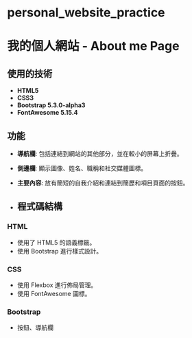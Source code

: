# personal_website_practice
# 我的個人網站 - About me Page

## 使用的技術
- **HTML5**
- **CSS3**
- **Bootstrap 5.3.0-alpha3**
- **FontAwesome 5.15.4**

## 功能

- **導航欄**: 包括連結到網站的其他部分，並在較小的屏幕上折疊。
- **側邊欄**: 顯示圖像、姓名、職稱和社交媒體圖標。
- **主要內容**: 放有簡短的自我介紹和連結到簡歷和項目頁面的按鈕。

- ## 程式碼結構

### HTML

- 使用了 HTML5 的語義標籤。
- 使用 Bootstrap 進行樣式設計。

### CSS

- 使用 Flexbox 進行佈局管理。
- 使用 FontAwesome 圖標。

### Bootstrap

- 按鈕、導航欄
